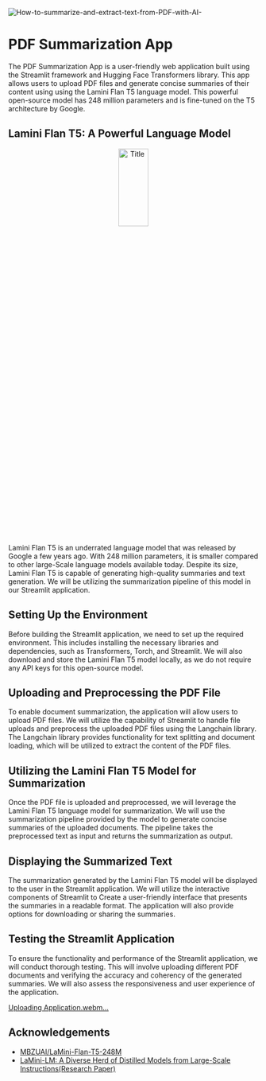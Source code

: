 
![How-to-summarize-and-extract-text-from-PDF-with-AI-](https://github.com/user-attachments/assets/d20e8a2f-d46b-4c7f-8377-a690ea3868ae)


# PDF Summarization App

The PDF Summarization App is a user-friendly web application built using the Streamlit framework and Hugging Face Transformers library. This app allows users to upload PDF files and generate concise summaries of their content using using the Lamini Flan T5 language model. This powerful open-source model has 248 million parameters and is fine-tuned on the T5 architecture by Google.

## Lamini Flan T5: A Powerful Language Model 

<p align="center" width="100%">
    <a><img src="https://miro.medium.com/v2/resize:fit:908/0*GWUPZyMXUv3HjD03.png" alt="Title" style="width: 20%; min-width: 300px; display: block; margin: auto;"></a>
</p>


Lamini Flan T5 is an underrated language model that was released by Google a few years ago. With 248 million parameters, it is smaller compared to other large-Scale language models available today. Despite its size, Lamini Flan T5 is capable of generating high-quality summaries and text generation. We will be utilizing the summarization pipeline of this model in our Streamlit application.

## Setting Up the Environment

Before building the Streamlit application, we need to set up the required environment. This includes installing the necessary libraries and dependencies, such as Transformers, Torch, and Streamlit. We will also download and store the Lamini Flan T5 model locally, as we do not require any API keys for this open-source model.

## Uploading and Preprocessing the PDF File

To enable document summarization, the application will allow users to upload PDF files. We will utilize the capability of Streamlit to handle file uploads and preprocess the uploaded PDF files using the Langchain library. The Langchain library provides functionality for text splitting and document loading, which will be utilized to extract the content of the PDF files.

## Utilizing the Lamini Flan T5 Model for Summarization

Once the PDF file is uploaded and preprocessed, we will leverage the Lamini Flan T5 language model for summarization. We will use the summarization pipeline provided by the model to generate concise summaries of the uploaded documents. The pipeline takes the preprocessed text as input and returns the summarization as output.

## Displaying the Summarized Text

The summarization generated by the Lamini Flan T5 model will be displayed to the user in the Streamlit application. We will utilize the interactive components of Streamlit to Create a user-friendly interface that presents the summaries in a readable format. The application will also provide options for downloading or sharing the summaries.

## Testing the Streamlit Application

To ensure the functionality and performance of the Streamlit application, we will conduct thorough testing. This will involve uploading different PDF documents and verifying the accuracy and coherency of the generated summaries. We will also assess the responsiveness and user experience of the application.


[Uploading Application.webm…]()



## Acknowledgements

 - [MBZUAI/LaMini-Flan-T5-248M](https://huggingface.co/MBZUAI/LaMini-Flan-T5-248M)
 - [LaMini-LM: A Diverse Herd of Distilled Models from Large-Scale Instructions(Research Paper)](https://arxiv.org/pdf/2304.14402)
